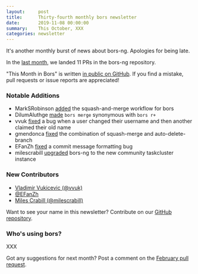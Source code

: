```yaml
---
layout:     post
title:      Thirty-fourth monthly bors newsletter
date:       2019-11-08 00:00:00
summary:    This October, XXX
categories: newsletter
---
```


It's another monthly burst of news about bors-ng. Apologies for being late.

In the [last month](https://github.com/bors-ng/bors-ng/pulls?utf8=%E2%9C%93&q=is%3Apr%20is%3Amerged%20closed%3A2019-10-01..2019-10-30),
we landed 11 PRs in the bors-ng repository.

"This Month in Bors" is written [in public on GitHub][GitHub for TMiB].
If you find a mistake, pull requests or issue reports are appreciated!

[GitHub for TMiB]: https://github.com/bors-ng/bors-ng.github.io


### Notable Additions

* MarkSRobinson [added](https://github.com/bors-ng/bors-ng/pull/718) the squash-and-merge workflow for bors
* DilumAluthge [made](https://github.com/bors-ng/bors-ng/pull/746) `bors merge` synonymous with `bors r+`
* vvuk [fixed](https://github.com/bors-ng/bors-ng/pull/770) a bug when a user changed their username and then another claimed their old name
* gmendonca [fixed](https://github.com/bors-ng/bors-ng/pull/778) the combination of squash-merge and auto-delete-branch
* EFanZh [fixed](https://github.com/bors-ng/bors-ng/pull/779) a commit message formatting bug
* milescrabill [upgraded](https://github.com/bors-ng/bors-ng/pull/780) bors-ng to the new community taskcluster instance


### New Contributors

* [Vladimir Vukicevic (@vvuk)](https://github.com/vvuk)
* [@EFanZh](https://github.com/EFanZh)
* [Miles Crabill (@milescrabill)](https://github.com/milescrabill)

Want to see your name in this newsletter? Contribute on our [GitHub repository](https://github.com/bors-ng/bors-ng).


### Who's using bors?

XXX

Got any suggestions for next month?
Post a comment on the [February pull request](https://github.com/bors-ng/bors-ng.github.io/pull/___).
